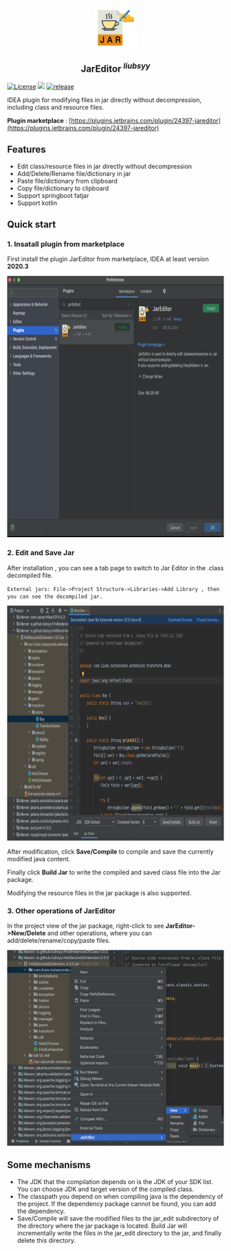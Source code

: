 
<div align="center">
  <img align="center" src="./img/logo.png" width="100" height="100" />
</div>

<h2 align="center"/>JarEditor <sup><em>liubsyy</em></sup></h2>

<!--<h4 align="center"><strong>English</strong> | <a href="./README_CN.md">简体中文</a></h4>-->

[![License](https://img.shields.io/github/license/Liubsyy/JarEditor?color=blue)](./LICENSE)
[![](https://img.shields.io/jetbrains/plugin/d/24397)](https://plugins.jetbrains.com/plugin/24397-jareditor)
[![release](https://img.shields.io/github/release/Liubsyy/JarEditor?color=red)](https://github.com/Liubsyy/JarEditor/releases)

IDEA plugin for modifying files in jar directly without decompression, including class and resource files.

**Plugin marketplace** : [https://plugins.jetbrains.com/plugin/24397-jareditor](https://plugins.jetbrains.com/plugin/24397-jareditor)

## Features
- Edit class/resource files in jar directly without decompression
- Add/Delete/Rename file/dictionary in jar
- Paste file/dictionary from clipboard
- Copy file/dictionary to clipboard
- Support springboot fatjar
- Support kotlin

## Quick start

### 1. Insatall plugin from marketplace
First install the plugin JarEditor from marketplace, IDEA at least version **2020.3**

<img src="./img/JarEditor_install.png" width="800" height="606" />


### 2. Edit and Save Jar
After installation , you can see a tab page to switch to Jar Editor in the .class decompiled file.

`External jars: File->Project Structure->Libraries->Add Library , then you can see the decompiled jar.`

<img src="./img/JarEditor_main.png" width="800" height="545" />

After modification, click **Save/Compile** to compile and save the currently modified java content. 

Finally click **Build Jar** to write the compiled and saved class file into the Jar package.

Modifying the resource files in the jar package is also supported.

### 3. Other operations of JarEditor
In the project view of the jar package, right-click to see **JarEditor->New/Delete** and other operations, where you can add/delete/rename/copy/paste files.

<img src="./img/JarEditor_new_delete.png" width="550" height="454" />


## Some mechanisms
- The JDK that the compilation depends on is the JDK of your SDK list. You can choose JDK and target version of the compiled class.
- The classpath you depend on when compiling java is the dependency of the project. If the dependency package cannot be found, you can add the dependency.
- Save/Compile will save the modified files to the jar_edit subdirectory of the directory where the jar package is located. Build Jar will incrementally write the files in the jar_edit directory to the jar, and finally delete this directory.


